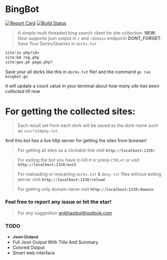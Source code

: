 # BingBot
[![Report Card](https://goreportcard.com/badge/github.com/AnikHasibul/bingbot)](https://goreportcard.com/report/github.com/AnikHasibul/BingBot#license)
[![Build Status](https://travis-ci.org/AnikHasibul/bingbot.svg?branch=master)](https://travis-ci.org/AnikHasibul/BingBot)

>A simple multi threaded bing search client for site collection.
**NEW**: Now supports json output in `/` and `/domain` endpoint!
**DONT_FORGET**: Save Your Dorks/Queries in `dorks.txt`

```txt
site:in php?id=
site:bd reg.php
site:gov.pk page.php?
```

Save your all dorks like this in `dorks.txt` file! and the command `go run bingbot.go`

It will update a count value in your terminal about *how many site has been collected till now* 

# For getting the collected sites:


> Each result set from each dork will be saved as the dork name such as `inurl%20php.txt`.

And this bot has a live http server for getting the sites from browser!

> For getting all sites as a clickable link visit **`http://localhost:1338/`**

> For exiting the bot you have to kill it or press `CTRL+C` or visit **`http://localhost:1338/exit`**

> For realoading or rescaning `dorks.txt` & `deny.txt` files without exiting server visit **`http://localhost:1338/reload`**

> For getting only domain name visit **`http://localhost:1338/domain`**


### Feel free to report any issue or hit the star!

> For any suggestion anikhasibul@outlook.com

### TODO

*  <del>Json Output</del>
*  Full Json Output With Title And Summary
*  Colored Output
*  Smart web interface
